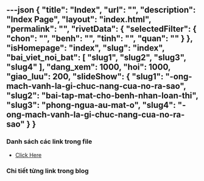 ---json
{
    "title": "Index",
    "url": "",
    "description": "Index Page",
    "layout": "index.html",
    "permalink": "",
    "rivetData": {
        "selectedFilter": {
            "chon": "",
            "benh": "",
            "tinh": "",
            "quan": ""
        }
    },
    "isHomepage": "index",
    "slug": "index",
    "bai_viet_noi_bat": [
        "slug1",
        "slug2",
        "slug3",
        "slug4"
    ],
    "dang_xem": 1000,
    "hoi": 1000,
    "giao_luu": 200,
    "slideShow": {
        "slug1": "-ong-mach-vanh-la-gi-chuc-nang-cua-no-ra-sao",
        "slug2": "bai-tap-mat-cho-benh-nhan-loan-thi",
        "slug3": "phong-ngua-au-mat-o",
        "slug4": "-ong-mach-vanh-la-gi-chuc-nang-cua-no-ra-sao"
    }
}
---
### Danh sách các link trong file
- [Click Here](/blog-list.html)

### Chi tiết từng link trong blog